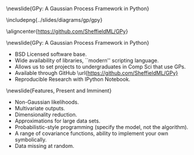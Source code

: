 \newslide{GPy: A Gaussian Process Framework in Python}

\includepng{../slides/diagrams/gp/gpy}

\aligncenter{<https://github.com/SheffieldML/GPy>}

\newslide{GPy: A Gaussian Process Framework in Python}

* BSD Licensed software base.
* Wide availability of libraries, ``modern'' scripting language.
* Allows us to set projects to undergraduates in Comp Sci that use GPs.
* Available through GitHub
  \url{https://github.com/SheffieldML/GPy}
* Reproducible Research with IPython Notebook.


\newslide{Features, Present and Imminent}

* Non-Gaussian likelihoods.
* Multivariate outputs.
* Dimensionality reduction.
* Approximations for large data sets.
* Probabilistic-style programming (specify the model, not the algorithm).
* A range of covariance functions, ability to implement your own symbolically.
* Data missing at random.

